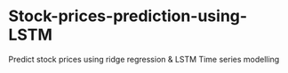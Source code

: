 # Stock-prices-prediction-using-LSTM
Predict stock prices using ridge regression &amp; LSTM Time series modelling
